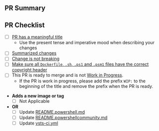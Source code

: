 ## PR Summary

<!-- summarize your PR between here and the checklist -->

## PR Checklist

- [ ] [PR has a meaningful title](https://github.com/PowerShell/PowerShell/blob/master/.github/CONTRIBUTING.md#pull-request---submission)
  - Use the present tense and imperative mood when describing your changes
- [ ] [Summarized changes](https://github.com/PowerShell/PowerShell/blob/master/.github/CONTRIBUTING.md#pull-request---submission)
- [ ] [Change is not breaking](https://github.com/PowerShell/PowerShell/blob/master/.github/CONTRIBUTING.md#making-breaking-changes)
- [ ] [Make sure all `Dockerfile`, `.sh`, `.ps1` and `.psm1` files have the correct copyright header](https://github.com/PowerShell/PowerShell/blob/master/.github/CONTRIBUTING.md#pull-request---submission)
- [ ] This PR is ready to merge and is not [Work in Progress](https://github.com/PowerShell/PowerShell/blob/master/.github/CONTRIBUTING.md#pull-request---work-in-progress).
  - If the PR is work in progress, please add the prefix `WIP:` to the beginning of the title and remove the prefix when the PR is ready.
- **Adds a new image or tag**
  - [ ] Not Applicable
- **OR**
  - [ ] Update [README.powershell.md](https://github.com/PowerShell/PowerShell-Docker/blob/master/assets/README.powershell.md)
  - [ ] Update [README.powershellcommunity.md](https://github.com/PowerShell/PowerShell-Docker/blob/master/assets/README.powershellcommunity.md)
  - [ ] Update [vsts-ci.yml](https://github.com/PowerShell/PowerShell-Docker/blob/master/vsts-ci.yml)
